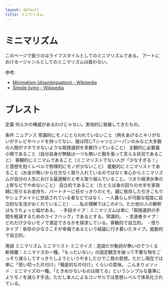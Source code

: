 ```yaml
---
layout: default
title: ミニマリズム
---
```


# ミニマリズム
このページで扱うのはライフスタイルとしてのミニマリズムである。 アートにおける一ジャンルとしてのミニマリズムは扱わない。

参考:

- [Minimalism (disambiguation) - Wikipedia](https://en.wikipedia.org/wiki/Minimalism_(disambiguation))
- [Simple living - Wikipedia](https://en.wikipedia.org/wiki/Simple_living)

# ブレスト
定義
何らかの権威があるわけじゃない。実地的に発展してきたもの。

条件 ニュアンス
常識的にモノにとらわれていないこと（例をあげるとキリがないがテレビやベッドを持ってない、服は同じTシャツとジーパンのみなど大多数の人間がマネできないような取捨選択を多数行っていること）
主観的に必要最小限であること（自分自身が無駄は一つも無いと胸を張って言える状況であること）
客観的にミニマムであること（ミニマリストでない人が「少なすぎる！」と感想を抱くレベルで物理的にモノが少ないこと）
能動的にミニマリストであること（お金が無いから仕方なく取り入れているのではなく本心からミニマリズムが自分の人生における最適解だと考え取り組んでいること。つまり経済水準の上昇などでやめないこと）
自立的であること（たとえば身の回りの大半を家政婦に任せるお金持ち、パートナーに任せっきりのヒモ、親に依存した引きこもりやシェアメイトに世話されている者などではなく、一人暮らしが可能な程度に自立的な生活がおくれていること）
……私の理解ではこの4つ。ただ他の人の解釈はもうちょっと幅がある。
・手段タイプ：ミニマリズムは単に「取捨選択の手間を軽減するためのライフハック」であるとする。常識的。
・求道者タイプ：どれだけ少ないモノで満足できるかを探求している。客観的で自立的。
・悟りタイプ：依存の少なさこそが幸福であるという結論に行き着いたタイプ。能動的で自立的。

用語
ミニマリズム
ミニマリスト
ミニマイズ：造語だが動詞が無いのでつくる
断捨離：ミニマイズの一種。「もったいない」の固定観念を破って不要な物をごっそり減らしてすっきりしようというやましたひでこ発の思想。ただし現在では単に「思い切った片付け」「徹底的な片付け」くらいの意味。
こんまりメソッド：ミニマイズの一種。「ときめかないものは捨てる」というシンプルな基準によりモノを減らす手法。ただし本人によるコンサルでは思想レベルで体系化されている。

